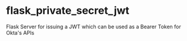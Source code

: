# flask_private_secret_jwt
Flask Server for issuing a JWT which can be used as a Bearer Token for Okta's APIs
